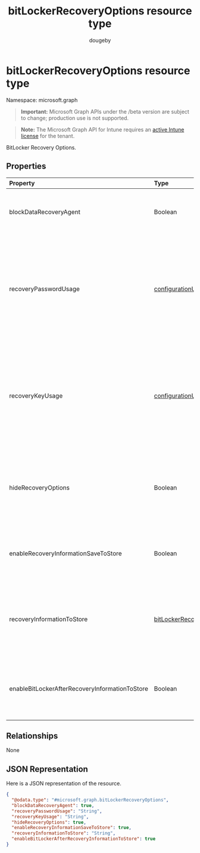 ﻿---
title: "bitLockerRecoveryOptions resource type"
description: "BitLocker Recovery Options."
author: "dougeby"
localization_priority: Normal
ms.prod: "intune"
doc_type: resourcePageType
---

# bitLockerRecoveryOptions resource type

Namespace: microsoft.graph

> **Important:** Microsoft Graph APIs under the /beta version are subject to change; production use is not supported.

> **Note:** The Microsoft Graph API for Intune requires an [active Intune license](https://go.microsoft.com/fwlink/?linkid=839381) for the tenant.

BitLocker Recovery Options.

## Properties

| Property                                       | Type                                                                                                     | Description                                                                                                                                                                                |
| :--------------------------------------------- | :------------------------------------------------------------------------------------------------------- | :----------------------------------------------------------------------------------------------------------------------------------------------------------------------------------------- |
| blockDataRecoveryAgent                         | Boolean                                                                                                  | Indicates whether to block certificate-based data recovery agent.                                                                                                                          |
| recoveryPasswordUsage                          | [configurationUsage](../resources/intune-deviceconfig-configurationusage.md)                             | Indicates whether users are allowed or required to generate a 48-digit recovery password for fixed or system disk. Possible values are: `blocked`, `required`, `allowed`, `notConfigured`. |
| recoveryKeyUsage                               | [configurationUsage](../resources/intune-deviceconfig-configurationusage.md)                             | Indicates whether users are allowed or required to generate a 256-bit recovery key for fixed or system disk. Possible values are: `blocked`, `required`, `allowed`, `notConfigured`.       |
| hideRecoveryOptions                            | Boolean                                                                                                  | Indicates whether or not to allow showing recovery options in BitLocker Setup Wizard for fixed or system disk.                                                                             |
| enableRecoveryInformationSaveToStore           | Boolean                                                                                                  | Indicates whether or not to allow BitLocker recovery information to store in AD DS.                                                                                                        |
| recoveryInformationToStore                     | [bitLockerRecoveryInformationType](../resources/intune-deviceconfig-bitlockerrecoveryinformationtype.md) | Configure what pieces of BitLocker recovery information are stored to AD DS. Possible values are: `passwordAndKey`, `passwordOnly`.                                                        |
| enableBitLockerAfterRecoveryInformationToStore | Boolean                                                                                                  | Indicates whether or not to enable BitLocker until recovery information is stored in AD DS.                                                                                                |

## Relationships

None

## JSON Representation

Here is a JSON representation of the resource.

<!-- {
  "blockType": "resource",
  "@odata.type": "microsoft.graph.bitLockerRecoveryOptions"
}
-->

```json
{
  "@odata.type": "#microsoft.graph.bitLockerRecoveryOptions",
  "blockDataRecoveryAgent": true,
  "recoveryPasswordUsage": "String",
  "recoveryKeyUsage": "String",
  "hideRecoveryOptions": true,
  "enableRecoveryInformationSaveToStore": true,
  "recoveryInformationToStore": "String",
  "enableBitLockerAfterRecoveryInformationToStore": true
}
```
